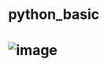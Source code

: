 # python_basic
# ![image](https://github.com/Carmin365/python_basic/assets/144161912/b2c35802-f6c7-40c1-975c-7e113e763800)
